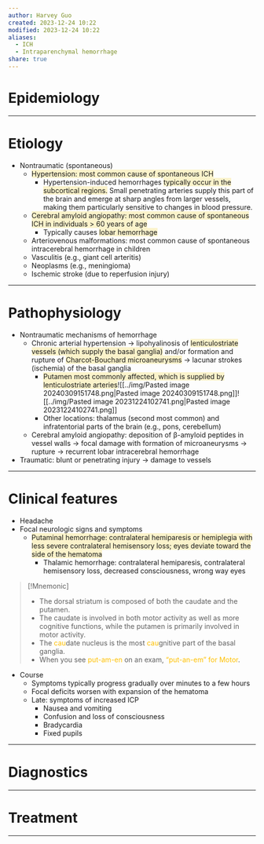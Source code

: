 ```yaml
---
author: Harvey Guo
created: 2023-12-24 10:22
modified: 2023-12-24 10:22
aliases:
  - ICH
  - Intraparenchymal hemorrhage
share: true
---
```

# Epidemiology


---
# Etiology
- Nontraumatic (spontaneous)
	- <span style="background:rgba(240, 200, 0, 0.2)">Hypertension: most common cause of spontaneous ICH</span>
		- Hypertension-induced hemorrhages <span style="background:rgba(240, 200, 0, 0.2)">typically occur in the subcortical regions.</span> Small penetrating arteries supply this part of the brain and emerge at sharp angles from larger vessels, making them particularly sensitive to changes in blood pressure.
	- <span style="background:rgba(240, 200, 0, 0.2)">Cerebral amyloid angiopathy: most common cause of spontaneous ICH in individuals > 60 years of age</span>
		- Typically causes <span style="background:rgba(240, 200, 0, 0.2)">lobar hemorrhage</span>
	- Arteriovenous malformations: most common cause of spontaneous intracerebral hemorrhage in children
	- Vasculitis (e.g., giant cell arteritis)
	- Neoplasms (e.g., meningioma) 
	- Ischemic stroke (due to reperfusion injury)

---
# Pathophysiology
- Nontraumatic mechanisms of hemorrhage
	- Chronic arterial hypertension → lipohyalinosis of <span style="background:rgba(240, 200, 0, 0.2)">lenticulostriate vessels (which supply the basal ganglia)</span> and/or formation and rupture of <span style="background:rgba(240, 200, 0, 0.2)">Charcot-Bouchard microaneurysms</span> → lacunar strokes (ischemia) of the basal ganglia
		- <span style="background:rgba(240, 200, 0, 0.2)">Putamen most commonly affected, which is supplied by lenticulostriate arteries</span>![[../img/Pasted image 20240309151748.png|Pasted image 20240309151748.png]]![[../img/Pasted image 20231224102741.png|Pasted image 20231224102741.png]]
		- Other locations: thalamus (second most common) and infratentorial parts of the brain (e.g., pons, cerebellum)
	- Cerebral amyloid angiopathy: deposition of β-amyloid peptides in vessel walls → focal damage with formation of microaneurysms → rupture → recurrent lobar intracerebral hemorrhage
- Traumatic: blunt or penetrating injury → damage to vessels

---
# Clinical features
- Headache
- Focal neurologic signs and symptoms
	- <span style="background:rgba(240, 200, 0, 0.2)">Putaminal hemorrhage: contralateral hemiparesis or hemiplegia with less severe contralateral hemisensory loss; eyes deviate toward the side of the hematoma </span>
		- Thalamic hemorrhage: contralateral hemiparesis, contralateral hemisensory loss, decreased consciousness, wrong way eyes

>[!Mnemonic] 
>- The dorsal striatum is composed of both the caudate and the putamen.
>- The caudate is involved in both motor activity as well as more cognitive functions, while the putamen is primarily involved in motor activity.
>- The <font color="#ffc000">cau</font>date nucleus is the most <font color="#ffc000">cau</font>gnitive part of the basal ganglia.
>- When you see <font color="#ffc000">put-am-en</font> on an exam, <font color="#ffc000">“put-an-em” for Motor</font>.
- Course
	- Symptoms typically progress gradually over minutes to a few hours
	- Focal deficits worsen with expansion of the hematoma
	- Late: symptoms of increased ICP
		- Nausea and vomiting
		- Confusion and loss of consciousness
		- Bradycardia
		- Fixed pupils


---
# Diagnostics


---
# Treatment


---
